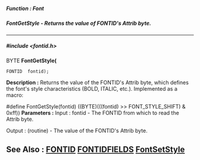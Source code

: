 ##### Function : Font
##### FontGetStyle - Returns the value of FONTID's Attrib byte.
---
##### #include <fontid.h>
BYTE **FontGetStyle(**

	FONTID  fontid);
**Description :**
Returns the value of the FONTID's Attrib byte, which defines the font's style 
characteristics (BOLD, ITALIC, etc.). Implemented as a macro:

#define FontGetStyle(fontid) ((BYTE)(((fontid) >> FONT_STYLE_SHIFT) & 0xff))
**Parameters :**
Input :
fontid  -  The FONTID from which to read the Attrib byte.

Output :
(routine)  -  The value of the FONTID's Attrib byte.


**See Also :**
[FONTID](D:/md_files/FONTID.md)
[FONTIDFIELDS](D:/md_files/FONTIDFIELDS.md)
[FontSetStyle](D:/md_files/FontSetStyle.md)
---
